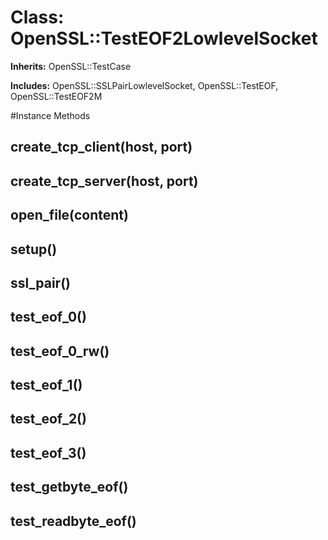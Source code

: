 # Class: OpenSSL::TestEOF2LowlevelSocket
**Inherits:** OpenSSL::TestCase
    
**Includes:** OpenSSL::SSLPairLowlevelSocket, OpenSSL::TestEOF, OpenSSL::TestEOF2M
  




#Instance Methods
## create_tcp_client(host, port) [](#method-i-create_tcp_client)

## create_tcp_server(host, port) [](#method-i-create_tcp_server)

## open_file(content) [](#method-i-open_file)

## setup() [](#method-i-setup)

## ssl_pair() [](#method-i-ssl_pair)

## test_eof_0() [](#method-i-test_eof_0)

## test_eof_0_rw() [](#method-i-test_eof_0_rw)

## test_eof_1() [](#method-i-test_eof_1)

## test_eof_2() [](#method-i-test_eof_2)

## test_eof_3() [](#method-i-test_eof_3)

## test_getbyte_eof() [](#method-i-test_getbyte_eof)

## test_readbyte_eof() [](#method-i-test_readbyte_eof)

